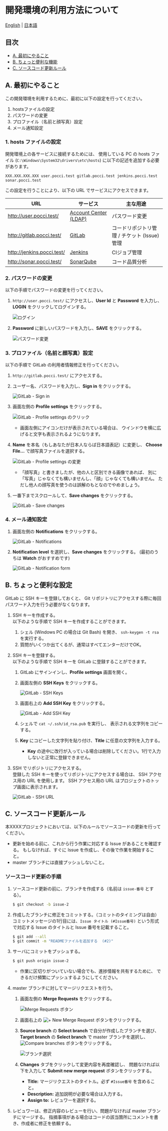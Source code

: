 開発環境の利用方法について
==========================

[English](./README.en.md) | [日本語](./README.ja.md)

目次
----
*   [A. 最初にやること](#a-)
*   [B. ちょっと便利な機能](#b-)
*   [C. ソースコード更新ルール](#c-)



A. 最初にやること
-----------------

この開発環境を利用するために、最初に以下の設定を行ってください。
1.  hostsファイルの設定
2.  パスワードの変更
3.  プロファイル（名前と顔写真）設定
4.  メール通知設定


### 1. hosts ファイルの設定
開発環境上の各サービスに接続するためには、
使用している PC の hosts ファイル (`C:\Windows\System32\drivers\etc\hosts`)
に以下の記述を追加する必要があります。

```
XXX.XXX.XXX.XXX user.pocci.test gitlab.pocci.test jenkins.pocci.test sonar.pocci.test
```

この設定を行うことにより、以下の URL でサービスにアクセスできます。

URL                        | サービス                                                | 主な用途
-------------------------- | ------------------------------------------------------- | ---------------------------------------------
http://user.pocci.test/    | [Account Center (LDAP)](https://github.com/xpfriend/pocci-account-center)    | パスワード変更
http://gitlab.pocci.test/  | [GitLab](https://gitlab.com/)                           | コードリポジトリ管理 / チケット (Issue) 管理
http://jenkins.pocci.test/ | [Jenkins](https://jenkins-ci.org/)                      | CIジョブ管理
http://sonar.pocci.test/   | [SonarQube](http://www.sonarqube.org/)                  | コード品質分析


### 2. パスワードの変更
以下の手順でパスワードの変更を行ってください。

1.  `http://user.pocci.test/` にアクセスし、**User Id** と **Password** を入力し、**LOGIN** をクリックしてログインする。

    ![ログイン](images/user-01.png)

2.  **Password** に新しいパスワードを入力し、**SAVE** をクリックする。

    ![パスワード変更](images/user-02.png)



### 3. プロファイル（名前と顔写真）設定
以下の手順で GitLab の利用者情報修正を行ってください。

1.  `http://gitlab.pocci.test/` にアクセスする。

2.  ユーザー名、パスワードを入力し、**Sign in** をクリックする。

    ![GitLab - Sign in](images/gitlab-02.png)

3.  画面左側の **Profile settings** をクリックする。

    ![GitLab - Profile settings のクリック](images/gitlab-03-1.png)
    *   画面左側にアイコンだけが表示されている場合は、
        ウインドウを横に広げると文字も表示されるようになります。

4.  **Name** を本名（もしあなたが日本人ならば日本語表記）に変更し、
    **Choose File...** で顔写真ファイルを選択する。

    ![GitLab - Profile settings の変更](images/gitlab-04.png)
    *   「顔写真」と書きましたが、他の人と区別できる画像であれば、
        別に「写真」じゃなくても構いませんし、「顔」じゃなくても構いません。
        ただし他人の顔写真を使うのは誤解のもとなのでやめましょう。

5.  一番下までスクロールして、**Save changes** をクリックする。

    ![GitLab - Save changes](images/gitlab-05.png)

### 4. メール通知設定
1.  画面左側の **Notifications** をクリックする。

    ![GitLab - Notifications](images/gitlab-06.png)

2.  **Notification level** を選択し、**Save changes** をクリックする。
    (最初のうちは **Watch** がおすすめです)

    ![GitLab - Notification form](images/gitlab-07.png)


B. ちょっと便利な設定
---------------------
GitLab に SSH キーを登録しておくと、
Git リポジトリにアクセスする際に毎回パスワード入力を行う必要がなくなります。

1.  SSH キーを作成する。  
    以下のような手順で SSH キーを作成することができます。
    1.  シェル (Windows PC の場合は Git Bash) を開き、
        `ssh-keygen -t rsa` を実行する。
    2.  質問がいくつか出てくるが、通常はすべてエンターだけでOK。

2.  SSH キーを登録する。  
    以下のような手順で SSH キーを GitLab に登録することができます。
    1.  GitLab にサインインし、**Profile settings** 画面を開く。
    2.  画面左側の **SSH Keys** をクリックする。

        ![GitLab - SSH Keys](images/gitlab-08.png)

    3.  画面右上の **Add SSH Key** をクリックする。

        ![GitLab - Add SSH Key](images/gitlab-09.png)

    4.  シェルで `cat ~/.ssh/id_rsa.pub` を実行し、
        表示される文字列をコピーする。

    5.  **Key** にコピーした文字列を貼り付け、**Title** に任意の文字列を入力する。
        *   **Key** の途中に改行が入っている場合は削除してください。1行で入力しないと正常に登録できません。

3.  SSH でリポジトリにアクセスする。  
    登録した SSH キーを使ってリポジトリにアクセスする場合は、
    SSH アクセス用の URL を使用します。
    SSH アクセス用の URL はプロジェクトのトップ画面に表示されます。

    ![GitLab - SSH URL](images/gitlab-11.png)


C. ソースコード更新ルール
-------------------------
本XXXXプロジェクトにおいては、以下のルールでソースコードの更新を行ってください。

*   更新を始める前に、これから行う作業に対応する Issue があることを確認する。
    もしなければ、すぐに Issue を作成し、その後で作業を開始すること。
*   master ブランチには直接プッシュしないこと。


### ソースコード更新の手順
1.  ソースコード更新の前に、ブランチを作成する（名前は `issue-番号` とする）。

    ```bash
    $ git checkout -b issue-2
    ```

2.  作成したブランチに修正をコミットする。（コミットのタイミングは自由）
    コミットメッセージの1行目には、`Issue タイトル (#Issue番号)`
    という形式で対応する Issue のタイトルと Issue 番号を記載すること。

    ```bash
    $ git add --all
    $ git commit -m "READMEファイルを追加する  (#2)"
    ```

3.  サーバにコミットをプッシュする。

    ```bash
    $ git push origin issue-2
    ```

    *   作業に区切りがついていない場合でも、進捗情報を共有するために、
        できるだけ頻繁にプッシュするようにしてください。

4.  master ブランチに対してマージリクエストを行う。

    1.  画面左側の **Merge Requests** をクリックする。

        ![Merge Requests ボタン](images/gitlab-12.png)

    2.  画面右上の ![+ New Merge Request](images/gitlab-13.png) ボタンをクリックする。
    3.  **Source branch** の **Select branch** で自分が作成したブランチを選び、
        **Target branch** の **Select branch** で master ブランチを選択し、
        ![Compare branches](images/gitlab-15.png) ボタンをクリックする。

        ![ブランチ選択](images/gitlab-14.png)

    4.  **Changes** タブをクリックして変更内容を再度確認し、
        問題なければ以下を入力して **Submit new merge request** ボタンをクリックする。
        *   **Title:** マージリクエストのタイトル。必ず `#Issue番号` を含めること。
        *   **Description:** 追加説明が必要な場合は入力する。
        *   **Assign to:** レビュワーを選択する。

5.  レビュワーは、修正内容のレビューを行い、問題がなければ master ブランチにマージする。
    指摘事項がある場合はコードの該当箇所にコメントを書き、作成者に修正を依頼する。
